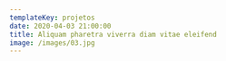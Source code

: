 ```yaml
---
templateKey: projetos
date: 2020-04-03 21:00:00
title: Aliquam pharetra viverra diam vitae eleifend
image: /images/03.jpg
---
```

